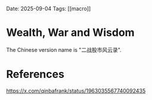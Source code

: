 Date: 2025-09-04
Tags: [[macro]]

# Wealth, War and Wisdom

The Chinese version name is "二战股市风云录".

# References
https://x.com/qinbafrank/status/1963035567740092435